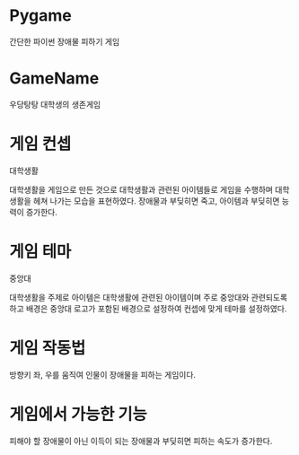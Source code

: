 # Pygame
간단한 파이썬 장애물 피하기 게임



# GameName
우당탕탕 대학생의 생존게임




# 게임 컨셉 
대학생활 

대학생활을 게임으로 만든 것으로 대학생활과 관련된 아이템들로 게임을 수행하며 대학생활을 헤쳐 나가는 모습을 표현하였다. 장애물과 부딪히면 죽고, 아이템과 부딪히면 능력이 증가한다.





# 게임 테마  
중앙대

대학생활을 주제로 아이템은 대학생활에 관련된 아이템이며 주로 중앙대와 관련되도록 하고 배경은 중앙대 로고가 포함된 배경으로 설정하여 컨셉에 맞게 테마를 설정하였다.




# 게임 작동법 

방향키 좌, 우를 움직여 인물이 장애물을 피하는 게임이다.




# 게임에서 가능한 기능 


피해야 할 장애물이 아닌 이득이 되는 장애물과 부딪히면 피하는 속도가 증가한다. 
